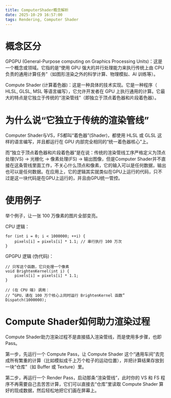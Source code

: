 ```yaml
---
title: ComputerShader概念解析
date: 2025-10-29 16:57:00
tags: Rendering, Computer Shader
---
```


# 概念区分
GPGPU (General-Purpose computing on Graphics Processing Units)：这是一个概念或领域。它指的是“使用 GPU 强大的并行处理能力来执行传统上由 CPU 负责的通用计算任务”（如图形渲染之外的科学计算、物理模拟、AI 训练等）。

Compute Shader (计算着色器)：这是一种具体的技术实现。它是一种程序（ HLSL, GLSL, MSL 等语言编写），它允许开发者在 GPU 上执行通用的计算。它最大的特点是它独立于传统的“渲染管线”（即独立于顶点着色器和片段着色器）。

# 为什么说“它独立于传统的渲染管线”
Computer Shader与VS，FS都叫“着色器”(Shader)，都使用 HLSL 或 GLSL 这样的语言编写，并且都运行在 GPU 内部完全相同的“统一着色器核心”上。

而“独立于顶点着色器和片段着色器”是在说：传统的渲染管线工序严格定义为顶点处理(VS) -> 光栅化 -> 像素处理(FS) -> 输出图像，但是Computer Shader并不直接在这条管线里面工作，不关心什么顶点和像素，它的输入可以是任何数据，输出也可以是任何数据。在应用上，它的逻辑其实就类似在GPU上运行的代码，只不过是这一块代码是在GPU上运行的，并且由GPU统一管控。

# 使用例子
举个例子，让一张 100 万像素的图片全部变亮。

CPU 逻辑：
```
for (int i = 0; i < 1000000; ++i) {
    pixels[i] = pixels[i] * 1.1; // 串行执行 100 万次
}
```

GPGPU 逻辑 (伪代码)：
```
// 只写这个函数，它只处理一个像素
void BrightenKernel(int i) {
    pixels[i] = pixels[i] * 1.1;
}

// (在 CPU 端) 调用：
// “GPU，请在 100 万个核心上同时运行 BrightenKernel 函数”
Dispatch(1000000);
```

# Compute Shader如何助力渲染过程
Compute Shader助力渲染过程不是直接插入渲染管线，而是使用多步骤，也即Pass。

第一步，先运行一个 Compute Pass，让 Compute Shader 这个“通用车间”去完成所有繁重的计算（比如模拟成千上万个粒子的运动位置），并把计算结果存放到一块“仓库”（如 Buffer 或 Texture）里。

第二步，再运行一个 Render Pass，启动那条“渲染管线”，此时你的 VS 和 FS 程序不再需要自己去苦苦计算，它们可以直接去“仓库”里读取 Compute Shader 算好的现成数据，然后轻松地把它们画在屏幕上。